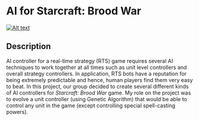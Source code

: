 # AI for Starcraft: Brood War
[![Alt text](https://img.youtube.com/vi/-jz8bEYYAzo/0.jpg)](https://www.youtube.com/watch?v=-jz8bEYYAzo)

## Description
AI controller for a real-time strategy (RTS) game requires several AI techniques to work together at all times such as unit level controllers and overall strategy controllers. In application, RTS bots have a reputation for being extremely predictable and hence, human players find them very easy to beat. In this project, our group decided to create several different kinds of AI controllers for <em>Starcraft: Brood War</em> game. My role on the project was to evolve a unit controller (using Genetic Algorithm) that would be able to control any unit in the game (except controlling special spell-casting powers).
